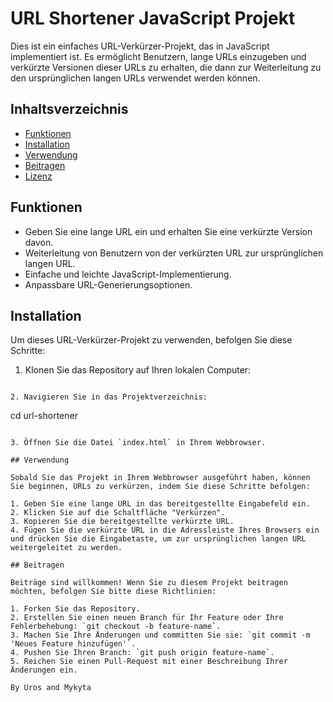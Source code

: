 # URL Shortener JavaScript Projekt

Dies ist ein einfaches URL-Verkürzer-Projekt, das in JavaScript implementiert ist. Es ermöglicht Benutzern, lange URLs einzugeben und verkürzte Versionen dieser URLs zu erhalten, die dann zur Weiterleitung zu den ursprünglichen langen URLs verwendet werden können.

## Inhaltsverzeichnis

- [Funktionen](#funktionen)
- [Installation](#installation)
- [Verwendung](#verwendung)
- [Beitragen](#beitragen)
- [Lizenz](#lizenz)

## Funktionen

- Geben Sie eine lange URL ein und erhalten Sie eine verkürzte Version davon.
- Weiterleitung von Benutzern von der verkürzten URL zur ursprünglichen langen URL.
- Einfache und leichte JavaScript-Implementierung.
- Anpassbare URL-Generierungsoptionen.

## Installation

Um dieses URL-Verkürzer-Projekt zu verwenden, befolgen Sie diese Schritte:

1. Klonen Sie das Repository auf Ihren lokalen Computer:

```

2. Navigieren Sie in das Projektverzeichnis:

```
cd url-shortener
```

3. Öffnen Sie die Datei `index.html` in Ihrem Webbrowser.

## Verwendung

Sobald Sie das Projekt in Ihrem Webbrowser ausgeführt haben, können Sie beginnen, URLs zu verkürzen, indem Sie diese Schritte befolgen:

1. Geben Sie eine lange URL in das bereitgestellte Eingabefeld ein.
2. Klicken Sie auf die Schaltfläche "Verkürzen".
3. Kopieren Sie die bereitgestellte verkürzte URL.
4. Fügen Sie die verkürzte URL in die Adressleiste Ihres Browsers ein und drücken Sie die Eingabetaste, um zur ursprünglichen langen URL weitergeleitet zu werden.

## Beitragen

Beiträge sind willkommen! Wenn Sie zu diesem Projekt beitragen möchten, befolgen Sie bitte diese Richtlinien:

1. Forken Sie das Repository.
2. Erstellen Sie einen neuen Branch für Ihr Feature oder Ihre Fehlerbehebung: `git checkout -b feature-name`.
3. Machen Sie Ihre Änderungen und committen Sie sie: `git commit -m 'Neues Feature hinzufügen'`.
4. Pushen Sie Ihren Branch: `git push origin feature-name`.
5. Reichen Sie einen Pull-Request mit einer Beschreibung Ihrer Änderungen ein.

By Uros and Mykyta
